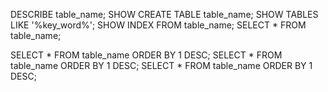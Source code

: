 DESCRIBE table_name;
SHOW CREATE TABLE table_name;
SHOW TABLES LIKE '%key_word%';
SHOW INDEX FROM table_name;
SELECT * FROM table_name;


SELECT * FROM table_name ORDER BY 1 DESC;
SELECT * FROM table_name ORDER BY 1 DESC;
SELECT * FROM table_name ORDER BY 1 DESC;
